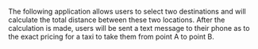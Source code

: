 The following application allows users to select two destinations and will calculate the total distance between these two locations. After the calculation is made, users will be
sent a text message to their phone as to the exact pricing for a taxi to take them from point A to point B.
